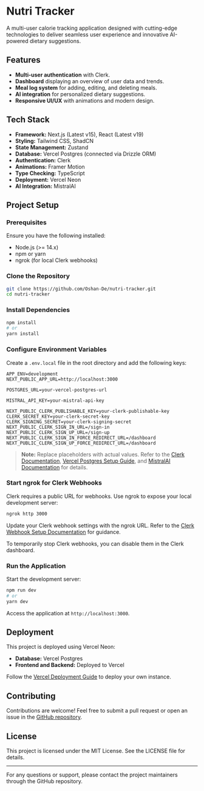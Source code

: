 # Nutri Tracker

A multi-user calorie tracking application designed with cutting-edge technologies to deliver seamless user experience and innovative AI-powered dietary suggestions.

## Features

- **Multi-user authentication** with Clerk.
- **Dashboard** displaying an overview of user data and trends.
- **Meal log system** for adding, editing, and deleting meals.
- **AI integration** for personalized dietary suggestions.
- **Responsive UI/UX** with animations and modern design.

## Tech Stack

- **Framework:** Next.js (Latest v15), React (Latest v19)
- **Styling:** Tailwind CSS, ShadCN
- **State Management:** Zustand
- **Database:** Vercel Postgres (connected via Drizzle ORM)
- **Authentication:** Clerk
- **Animations:** Framer Motion
- **Type Checking:** TypeScript
- **Deployment:** Vercel Neon
- **AI Integration:** MistralAI

## Project Setup

### Prerequisites

Ensure you have the following installed:

- Node.js (>= 14.x)
- npm or yarn
- ngrok (for local Clerk webhooks)

### Clone the Repository

```bash
git clone https://github.com/Oshan-De/nutri-tracker.git
cd nutri-tracker
```

### Install Dependencies

```bash
npm install
# or
yarn install
```

### Configure Environment Variables

Create a `.env.local` file in the root directory and add the following keys:

```env
APP_ENV=development
NEXT_PUBLIC_APP_URL=http://localhost:3000

POSTGRES_URL=your-vercel-postgres-url

MISTRAL_API_KEY=your-mistral-api-key

NEXT_PUBLIC_CLERK_PUBLISHABLE_KEY=your-clerk-publishable-key
CLERK_SECRET_KEY=your-clerk-secret-key
CLERK_SIGNING_SECRET=your-clerk-signing-secret
NEXT_PUBLIC_CLERK_SIGN_IN_URL=/sign-in
NEXT_PUBLIC_CLERK_SIGN_UP_URL=/sign-up
NEXT_PUBLIC_CLERK_SIGN_IN_FORCE_REDIRECT_URL=/dashboard
NEXT_PUBLIC_CLERK_SIGN_UP_FORCE_REDIRECT_URL=/dashboard
```

> **Note:** Replace placeholders with actual values. Refer to the [Clerk Documentation](https://clerk.dev/docs), [Vercel Postgres Setup Guide](https://vercel.com/docs/storage/vercel-postgres), and [MistralAI Documentation](https://mistralai.com/docs) for details.

### Start ngrok for Clerk Webhooks

Clerk requires a public URL for webhooks. Use ngrok to expose your local development server:

```bash
ngrok http 3000
```

Update your Clerk webhook settings with the ngrok URL. Refer to the [Clerk Webhook Setup Documentation](https://clerk.dev/docs) for guidance.

To temporarily stop Clerk webhooks, you can disable them in the Clerk dashboard.

### Run the Application

Start the development server:

```bash
npm run dev
# or
yarn dev
```

Access the application at `http://localhost:3000`.

## Deployment

This project is deployed using Vercel Neon:

- **Database:** Vercel Postgres
- **Frontend and Backend:** Deployed to Vercel

Follow the [Vercel Deployment Guide](https://vercel.com/docs) to deploy your own instance.

## Contributing

Contributions are welcome! Feel free to submit a pull request or open an issue in the [GitHub repository](https://github.com/Oshan-De/nutri-tracker/).

## License

This project is licensed under the MIT License. See the LICENSE file for details.

---

For any questions or support, please contact the project maintainers through the GitHub repository.
